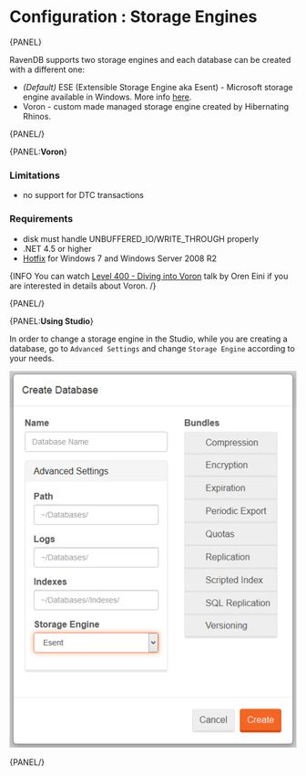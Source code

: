 # Configuration : Storage Engines

{PANEL}

RavenDB supports two storage engines and each database can be created with a different one:

- _(Default)_ ESE (Extensible Storage Engine aka Esent) - Microsoft storage engine available in Windows. More info [here](http://en.wikipedia.org/wiki/Extensible_Storage_Engine).
- Voron - custom made managed storage engine created by Hibernating Rhinos.

{PANEL/}

{PANEL:**Voron**}

### Limitations

- no support for DTC transactions

### Requirements

- disk must handle UNBUFFERED_IO/WRITE_THROUGH properly
- .NET 4.5 or higher
- [Hotfix](http://support.microsoft.com/kb/2731284) for Windows 7 and Windows Server 2008 R2

{INFO You can watch [Level 400 - Diving into Voron](https://www.youtube.com/watch?v=yJqOEqqUfUA) talk by Oren Eini if you are interested in details about Voron. /}

{PANEL/}

{PANEL:**Using Studio**}

In order to change a storage engine in the Studio, while you are creating a database, go to `Advanced Settings` and change `Storage Engine` according to your needs.

![Figure 1: Creating database and changing Storage Engine](images/create-database-select-engine-studio.png)

{PANEL/}